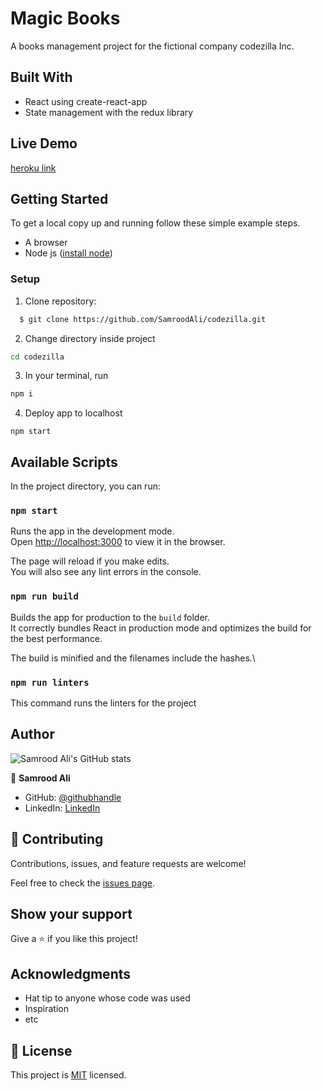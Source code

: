 # Magic Books

A books management project for the fictional company codezilla Inc.
## Built With

- React using create-react-app
- State management with the redux library

## Live Demo

[heroku link](https://samrood-codezilla.herokuapp.com/)

## Getting Started

To get a local copy up and running follow these simple example steps.

- A browser
- Node js ([install node](https://nodejs.org/en/download/))

### Setup

1. Clone repository:

```sh
  $ git clone https://github.com/SamroodAli/codezilla.git

```

2. Change directory inside project

```sh
cd codezilla
```

3. In your terminal, run

```sh
npm i
```

4. Deploy app to localhost

```
npm start
```

## Available Scripts

In the project directory, you can run:

### `npm start`

Runs the app in the development mode.\
Open [http://localhost:3000](http://localhost:3000) to view it in the browser.

The page will reload if you make edits.\
You will also see any lint errors in the console.

### `npm run build`

Builds the app for production to the `build` folder.\
It correctly bundles React in production mode and optimizes the build for the best performance.

The build is minified and the filenames include the hashes.\

### `npm run linters`

This command runs the linters for the project

## Author

![Samrood Ali's GitHub stats](https://github-readme-stats.vercel.app/api?username=SamroodAli&count_private=true&theme=dark&show_icons=true)

👤 **Samrood Ali**

- GitHub: [@githubhandle](https://github.com/SamroodAli)
- LinkedIn: [LinkedIn](https://www.linkedin.com/in/samrood-ali/)

## 🤝 Contributing

Contributions, issues, and feature requests are welcome!

Feel free to check the [issues page](https://github.com/SamroodAli/codezilla/issues).

## Show your support

Give a ⭐️ if you like this project!

## Acknowledgments

- Hat tip to anyone whose code was used
- Inspiration
- etc

## 📝 License

This project is [MIT](./LICENSE) licensed.
